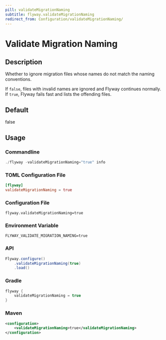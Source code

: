 ```yaml
---
pill: validateMigrationNaming
subtitle: flyway.validateMigrationNaming
redirect_from: Configuration/validateMigrationNaming/
---
```


# Validate Migration Naming

## Description
Whether to ignore migration files whose names do not match the naming conventions.

If `false`, files with invalid names are ignored and Flyway continues normally. If `true`, Flyway fails fast and lists the offending files.

## Default
false

## Usage

### Commandline
```powershell
./flyway -validateMigrationNaming="true" info
```

### TOML Configuration File
```toml
[flyway]
validateMigrationNaming = true
```

### Configuration File
```properties
flyway.validateMigrationNaming=true
```

### Environment Variable
```properties
FLYWAY_VALIDATE_MIGRATION_NAMING=true
```

### API
```java
Flyway.configure()
    .validateMigrationNaming(true)
    .load()
```

### Gradle
```groovy
flyway {
    validateMigrationNaming = true
}
```

### Maven
```xml
<configuration>
    <validateMigrationNaming>true</validateMigrationNaming>
</configuration>
```
